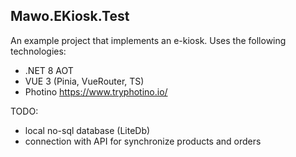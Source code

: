 ## Mawo.EKiosk.Test
An example project that implements an e-kiosk. Uses the following technologies:
- .NET 8 AOT
- VUE 3 (Pinia, VueRouter, TS)
- Photino https://www.tryphotino.io/

TODO:
- local no-sql database (LiteDb)
- connection with API for synchronize products and orders